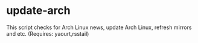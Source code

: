 # update-arch
This script checks for Arch Linux news, update Arch Linux, refresh mirrors and etc. (Requires: yaourt,rsstail)
